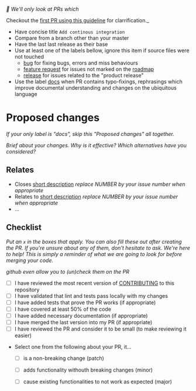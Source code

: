 _🚨 We'll only look at PRs which_

Checkout the [first PR using this guideline](https://github.com/mvcds/hubi/pull/48) for clarrification._

* Have concise title `Add continous integration`
* Compare from a branch other than your master
* Have the last last release as their base
* Use at least one of the labels bellow, ignore this item if source files were not touched
  * [bug](https://github.com/mvcds/hubi/labels/bug) for fixing bugs, errors and miss behaviours
  * [feature request](https://github.com/mvcds/hubi/labels/feature%20request) for issues not marked on the [roadmap](https://github.com/mvcds/hubi/projects/1?card_filter_query=label%3Aavailable+no%3Aassignee)
  * [release](https://github.com/mvcds/hubi/labels/release) for issues related to the "product release"
* Use the label [docs](https://github.com/mvcds/hubi/labels/docs) when PR contains typo-fixings, rephrasings which improve documental understanding and changes on the ubiquitous language

# Proposed changes

_If your only label is "docs", skip this "Proposed changes" all together._

_Brief about your changes. Why is it effective? Which alternatives have you considered?_

## Relates

* Closes [short description](NUMBER) _replace NUMBER by your issue number when appropriate_
*  Relates to [short description](NUMBER) _replace NUMBER by your issue number when appropriate_
*  ...

## Checklist

_Put an `x` in the boxes that apply. You can also fill these out after creating the PR. If you're unsure about any of them, don't hesitate to ask. We're here to help! This is simply a reminder of what we are going to look for before merging your code._

_github even allow you to (un)check them on the PR_

- [ ] I have reviewed the most recent version of [CONTRIBUTING](CONTRIBUTING.md) to this repository
- [ ] I have validated that lint and tests pass locally with my changes
- [ ] I have added tests that prove the PR works (if appropriate)
- [ ] I have covered at least 50% of the code
- [ ] I have added necessary documentation (if appropriate)
- [ ] I have merged the last version into my PR (if appropriate)
- [ ] I have reviewed the PR and consider it to be small (to make reviewing it easier)
- Select one from the following about your PR, it...
  - [ ] is a non-breaking change (patch)
  - [ ] adds functionality withouth breaking changes (minor)
  - [ ] cause existing functionalities to not work as expected (major)

